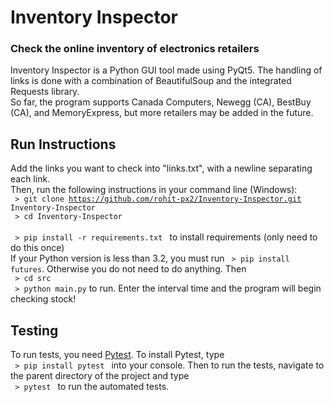 # Inventory Inspector
### Check the online inventory of electronics retailers
Inventory Inspector is a Python GUI tool made using PyQt5. The handling of links is done with a combination of BeautifulSoup and the integrated Requests library. <br>
So far, the program supports Canada Computers, Newegg (CA), BestBuy (CA), and MemoryExpress, but more retailers may be added in the future.

## Run Instructions
Add the links you want to check into "links.txt", with a newline separating each link. <br />
Then, run the following instructions in your command line (Windows): <br />
<code> > git clone https://github.com/rohit-px2/Inventory-Inspector.git Inventory-Inspector </code> <br />
<code> > cd Inventory-Inspector </code> <br />
<code> > pip install -r requirements.txt </code> to install requirements (only need to do this once) <br />
If your Python version is less than 3.2, you must run <code> > pip install futures</code>. Otherwise you do
not need to do anything. Then <br />
<code> > cd src </code> <br />
<code> > python main.py</code> to run. Enter the interval time and the program will begin checking stock!

## Testing
To run tests, you need [Pytest](https://pypi.org/project/pytest/). To install Pytest, type <br />
<code> > pip install pytest </code>  into your console. Then to run the tests, navigate to the parent directory
of the project and type <br>
<code> > pytest </code>  to run the automated tests.